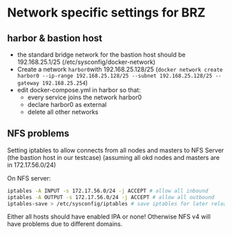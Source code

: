 # Network specific settings for BRZ

## harbor & bastion host

- the standard bridge network for the bastion host should be 192.168.25.1/25 (/etc/sysconfig/docker-network)
- Create a network ```harbor0```with 192.168.25.128/25 
  (```docker network create harbor0 --ip-range 192.168.25.128/25 --subnet 192.168.25.128/25 --gateway 192.168.25.254```)
- edit docker-compose.yml in harbor so that:
  - every service joins the network harbor0
  - declare harbor0 as external
  - delete all other networks

## NFS problems

Setting iptables to allow connects from all nodes and masters to NFS Server (the bastion host in our testcase)
(assuming all okd nodes and masters are in 172.17.56.0/24)

On NFS server:
```sh
iptables -A INPUT -s 172.17.56.0/24 -j ACCEPT # allow all inbound
iptables -A OUTPUT -s 172.17.56.0/24 -j ACCEPT # allow all outbound
iptables-save > /etc/sysconfig/iptables # save iptables for later reload by system
```

Either all hosts should have enabled IPA or none! Otherwise NFS v4 will have problems due to different domains.
